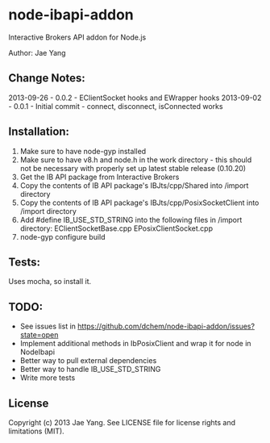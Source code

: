 node-ibapi-addon
================

Interactive Brokers API addon for Node.js

Author: Jae Yang


Change Notes:
-------------

2013-09-26 - 0.0.2 - EClientSocket hooks and EWrapper hooks
2013-09-02 - 0.0.1 - Initial commit - connect, disconnect, isConnected works

Installation:
-------------

1. Make sure to have node-gyp installed
2. Make sure to have v8.h and node.h in the work directory - this should not 
    be necessary with properly set up latest stable release (0.10.20)
3. Get the IB API package from Interactive Brokers
4. Copy the contents of IB API package's 
    IBJts/cpp/Shared into /import directory
5. Copy the contents of IB API package's
    IBJts/cpp/PosixSocketClient into /import directory
6. Add #define IB_USE_STD_STRING into the following files in /import directory:
    EClientSocketBase.cpp
    EPosixClientSocket.cpp
7. node-gyp configure build

Tests:
------
Uses mocha, so install it.

TODO:
-----
* See issues list in https://github.com/dchem/node-ibapi-addon/issues?state=open
* Implement additional methods in IbPosixClient and wrap it for node in NodeIbapi
* Better way to pull external dependencies
* Better way to handle IB_USE_STD_STRING
* Write more tests

License
-------
Copyright (c) 2013 Jae Yang. See LICENSE file for license rights and limitations (MIT).
